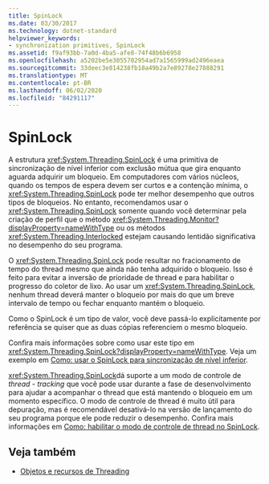 ```yaml
---
title: SpinLock
ms.date: 03/30/2017
ms.technology: dotnet-standard
helpviewer_keywords:
- synchronization primitives, SpinLock
ms.assetid: f9af93bb-7a0d-4ba5-afe8-74f48b6b6958
ms.openlocfilehash: a5202be5e3055702954ad7a1565999ad2496eaea
ms.sourcegitcommit: 33deec3e814238fb18a49b2a7e89278e27888291
ms.translationtype: MT
ms.contentlocale: pt-BR
ms.lasthandoff: 06/02/2020
ms.locfileid: "84291117"
---
```

# <a name="spinlock"></a>SpinLock
A estrutura <xref:System.Threading.SpinLock> é uma primitiva de sincronização de nível inferior com exclusão mútua que gira enquanto aguarda adquirir um bloqueio. Em computadores com vários núcleos, quando os tempos de espera devem ser curtos e a contenção mínima, o <xref:System.Threading.SpinLock> pode ter melhor desempenho que outros tipos de bloqueios. No entanto, recomendamos usar o <xref:System.Threading.SpinLock> somente quando você determinar pela criação de perfil que o método <xref:System.Threading.Monitor?displayProperty=nameWithType> ou os métodos <xref:System.Threading.Interlocked> estejam causando lentidão significativa no desempenho do seu programa.  
  
 O <xref:System.Threading.SpinLock> pode resultar no fracionamento de tempo do thread mesmo que ainda não tenha adquirido o bloqueio. Isso é feito para evitar a inversão de prioridade de thread e para habilitar o progresso do coletor de lixo. Ao usar um <xref:System.Threading.SpinLock>, nenhum thread deverá manter o bloqueio por mais do que um breve intervalo de tempo ou fechar enquanto mantém o bloqueio.  
  
 Como o SpinLock é um tipo de valor, você deve passá-lo explicitamente por referência se quiser que as duas cópias referenciem o mesmo bloqueio.  
  
 Confira mais informações sobre como usar este tipo em <xref:System.Threading.SpinLock?displayProperty=nameWithType>. Veja um exemplo em [Como: usar o SpinLock para sincronização de nível inferior](how-to-use-spinlock-for-low-level-synchronization.md).  
  
 <xref:System.Threading.SpinLock>dá suporte a um modo de controle de *thread* - *tracking* que você pode usar durante a fase de desenvolvimento para ajudar a acompanhar o thread que está mantendo o bloqueio em um momento específico. O modo de controle de thread é muito útil para depuração, mas é recomendável desativá-lo na versão de lançamento do seu programa porque ele pode reduzir o desempenho. Confira mais informações em [Como: habilitar o modo de controle de thread no SpinLock](how-to-enable-thread-tracking-mode-in-spinlock.md).  
  
## <a name="see-also"></a>Veja também

- [Objetos e recursos de Threading](threading-objects-and-features.md)
